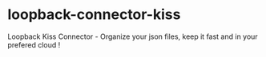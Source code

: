 # loopback-connector-kiss
Loopback Kiss Connector - Organize your json files, keep it fast and in your prefered cloud !
